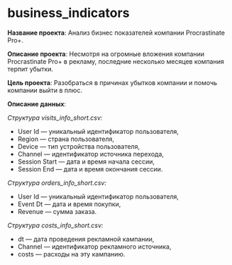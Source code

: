 # business_indicators

**Название проекта**: Анализ бизнес показателей компании Procrastinate Pro+.   
    
**Описание проекта**: Несмотря на огромные вложения компании Procrastinate Pro+ в рекламу, последние несколько месяцев компания терпит убытки.
    
**Цель проекта**: Разобраться в причинах убытков компании и помочь компании выйти в плюс. 

**Описание данных**:

*Структура visits_info_short.csv:*

- User Id — уникальный идентификатор пользователя,
- Region — страна пользователя,
- Device — тип устройства пользователя,
- Channel — идентификатор источника перехода,
- Session Start — дата и время начала сессии,
- Session End — дата и время окончания сессии.

*Структура orders_info_short.csv:*

- User Id — уникальный идентификатор пользователя,
- Event Dt — дата и время покупки,
- Revenue — сумма заказа.

*Структура costs_info_short.csv:*

- dt — дата проведения рекламной кампании,
- Channel — идентификатор рекламного источника,
- costs — расходы на эту кампанию.
